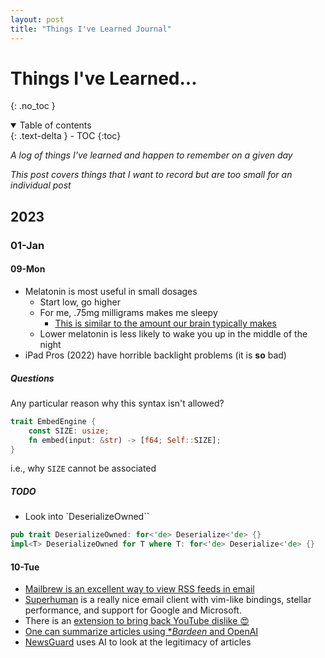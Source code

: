 ```yaml
---
layout: post
title: "Things I've Learned Journal"
---
```


# Things I've Learned...
{: .no_toc }

<details open markdown="block">
  <summary>
    Table of contents
  </summary>
  {: .text-delta }
- TOC
{:toc}
</details>

_A log of things I've learned and happen to remember on a given day_

_This post covers things that I want to record but are too small for an individual post_

## 2023

### 01-Jan

#### 09-Mon

- Melatonin is most useful in small dosages 
  - Start low, go higher
  - For me, .75mg milligrams makes me sleepy
    - [This is similar to the amount our brain typically makes](https://symphonynaturalhealth.com/blogs/blog/melatonin-used-for-more-than-sleep-related-issues-and-why-less-is-more-when-it-comes-to-dose)
  - Lower melatonin is less likely to wake you up in the middle of the night
- iPad Pros (2022) have horrible backlight problems (it is **so** bad)

##### Questions 

Any particular reason why this syntax isn't allowed?
```rust
trait EmbedEngine {
    const SIZE: usize;
    fn embed(input: &str) -> [f64; Self::SIZE];
}
```
i.e., why `SIZE` cannot be associated

##### TODO
- Look into `DeserializeOwned``

```rust
pub trait DeserializeOwned: for<'de> Deserialize<'de> {}
impl<T> DeserializeOwned for T where T: for<'de> Deserialize<'de> {}
```

#### 10-Tue

- [Mailbrew is an excellent way to view RSS feeds in email](https://mailbrew.com/)
- [Superhuman](https://superhuman.com/) is a really nice email client with vim-like bindings, stellar performance, and support for Google and Microsoft. 
- There is an [extension to bring back YouTube dislike 😍](https://chrome.google.com/webstore/detail/return-youtube-dislike/gebbhagfogifgggkldgodflihgfeippi)
- [One can summarize articles using **Bardeen* and OpenAI](https://www.bardeen.ai/playbooks/summarize-current-page-openai)
- [NewsGuard](https://chrome.google.com/webstore/detail/newsguard/hcgajcpgaalgpeholhdooeddllhedegi) uses AI to look at the legitimacy of articles